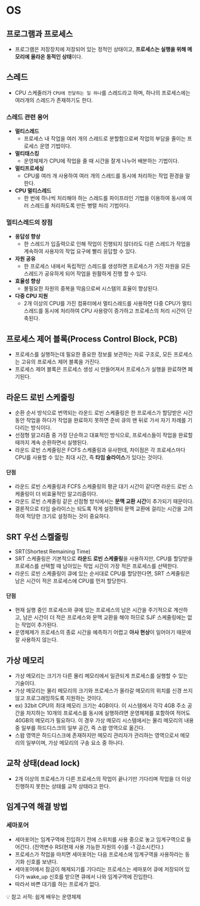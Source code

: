 # OS

## 프로그램과 프로세스

- 프로그램은 저장장치에 저장되어 있는 정적인 상태이고, **프로세스는 실행을 위해 메모리에 올라온 동적인 상태**이다.

## 스레드

- CPU 스케줄러가 `CPU에 전달하는 일 하나`를 스레드라고 하며, 하나의 프로세스에는 여러개의 스레드가 존재하기도 한다.

### 스레드 관련 용어

- **멀티스레드**
  - 프로세스 내 작업을 여러 개의 스레드로 분할함으로써 작업의 부담을 줄이는 프로세스 운영 기법이다.
- **멀티태스킹**
  - 운영체제가 CPU에 작업을 줄 때 시간을 잘게 나누어 배분하는 기법이다.
- **멀티프로세싱**
  - CPU를 여러 개 사용하여 여러 개의 스레드를 동시에 처리하는 작업 환경을 말한다.
- **CPU 멀티스레드**
  - 한 번에 하나씩 처리해야 하는 스레드를 파이프라인 기법을 이용하여 동시에 여러 스레드를 처리하도록 만든 병렬 처리 기법이다.

### 멀티스레드의 장점

- **응답성 향상**
  - 한 스레드가 입출력으로 인해 작업이 진행되지 않더라도 다른 스레드가 작업을 계속하여 사용자의 작업 요구에 빨리 응답할 수 있다.
- **자원 공유**
  - 한 프로세스 내에서 독립적인 스레드를 생성하면 프로세스가 가진 자원을 모든 스레드가 공유하게 되어 작업을 원활하게 진행 할 수 있다.
- **효율성 향상**
  - 불필요한 자원의 중복을 막음으로써 시스템의 효율이 향상된다.
- **다중 CPU 지원**
  - 2개 이상의 CPU를 가진 컴퓨터에서 멀티스레드를 사용하면 다중 CPU가 멀티스레드를 동시에 처리하여 CPU 사용량이 증가하고 프로세스의 처리 시간이 단축된다.

## 프로세스 제어 블록(Process Control Block, PCB)

- 프로세스를 실행하는데 필요한 중요한 정보를 보관하는 자료 구조로, 모든 프로세스는 고유의 프로세스 제어 블록을 가진다.
- 프로세스 제어 블록은 프로세스 생성 시 만들어져서 프로세스가 실행을 완료하면 폐기된다.

## 라운드 로빈 스케줄링

- 순환 순서 방식으로 번역되는 라운드 로빈 스케줄링은 한 프로세스가 할당받은 시간동안 작업을 하다가 작업을 완료하지 못하면 준비 큐의 맨 뒤로 가서 자기 차례를 기다리는 방식이다.
- 선점형 알고리즘 중 가장 단순하고 대표적인 방식으로, 프로세스들이 작업을 완료할 때까지 계속 순환하면서 실행된다.
- 라운드 로빈 스케줄링은 FCFS 스케줄링과 유사한데, 차이점은 각 프로세스마다 CPU를 사용할 수 있는 최대 시간, 즉 **타임 슬라이스**가 있다는 것이다.

#### 단점

- 라운드 로빈 스케줄링과 FCFS 스케줄링의 평균 대기 시간이 같다면 라운드 로빈 스케줄링이 더 비효율적인 알고리즘이다.
- 라운드 로빈 스케줄링 같은 선점형 방식에서는 **문맥 교환 시간**이 추가되기 때문이다.
- 결론적으로 타임 슬라이스는 되도록 작게 설정하되 문맥 교환에 걸리는 시간을 고려하여 적당한 크기로 설정하는 것이 중요하다.

## SRT 우선 스켈줄링

- SRT(Shortest Remaining Time)
- SRT 스케줄링은 기본적으로 **라운드 로빈 스케줄링**을 사용하지만, CPU를 할당받을 프로세스를 선택할 때 남아있는 작업 시간이 가장 적은 프로세스를 선택한다.
- 라운드 로빈 스케줄링이 큐에 있는 순서대로 CPU를 할당한다면, SRT 스케줄링은 남은 시간이 적은 프로세스에 CPU를 먼저 할당한다.

#### 단점

- 현재 실행 중인 프로세스와 큐에 있는 프로세스의 남은 시간을 주기적으로 계산하고, 남은 시간이 더 적은 프로세스와 문맥 교환을 해야 하므로 SJF 스케줄링에는 없는 작업이 추가된다.
- 운영체제가 프로세스의 종료 시간을 예측하기 어렵고 **아사 현상**이 일어아기 때문에 잘 사용하지 않는다.

## 가상 메모리

- 가상 메모리는 크기가 다른 물리 메모리에서 일관되게 프로세스를 실행할 수 있는 기술이다.
- 가상 메모리는 물리 메모리의 크기와 프로세스가 올라갈 메모리의 위치를 신경 쓰지 않고 프로그래밍하도록 지원하는 것이다.
- ex) 32bit CPU의 최대 메모리 크기는 4GB이다. 이 시스템에서 각각 4GB 주소 공간을 차지하는 10개의 프로세스를 동시에 실행하려면 운영체제를 포함하여 적어도 40GB의 메모리가 필요하다. 이 경우 가상 메모리 시스템에서는 물리 메모리의 내용 중 일부를 하드디스크의 일부 공간, 즉 스왑 영역으로 옮긴다.
- 스왑 영역은 하드디스크에 존재하지만 메모리 관리자가 관리하는 영역으로서 메모리의 일부이며, 가상 메모리의 구송 요소 중 하나다.

## 교착 상태(dead lock)

- 2개 이상의 프로세스가 다른 프로세스의 작업이 끝나기만 기다리며 작업을 더 이상 진행하지 못한는 상태를 교착 상태라고 한다.

## 임계구역 해결 방법

### 세마포어

- 세마포어는 임계구역에 진입하기 전에 스위치를 사용 중으로 놓고 임계구역으로 들어간다. (전역변수 RS(현재 사용 가능한 자원의 수)를 -1 감소시킨다.)
- 프로세스가 작업을 마치면 세마포어는 다음 프로세스에 임계구역을 사용하라는 동기화 신호를 보낸다.
- 세마포어에서 잠금이 해제되기를 기다리는 프로세스는 세마포어 큐에 저장되어 있다가 wake_up 신호를 받으면 큐에서 나와 임계구역에 진입한다.
- 따라서 바쁜 대기를 하는 프로세가 없다.

💡 참고 서적: 쉽게 배우는 운영체제
